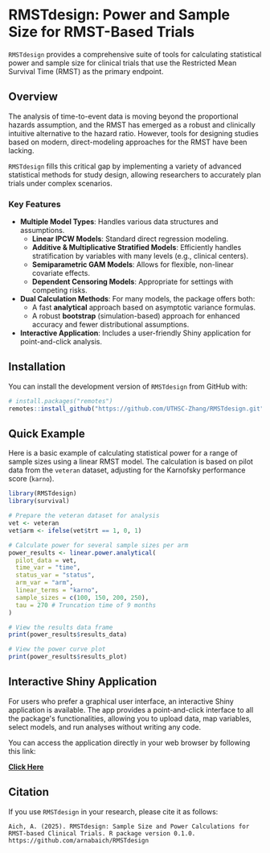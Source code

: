 

# RMSTdesign: Power and Sample Size for RMST-Based Trials

[](https://www.google.com/search?q=https://CRAN.R-project.org/package%3DRMSTdesign)
[](https://www.google.com/search?q=https://github.com/arnabaich/RMSTdesign/actions/workflows/R-CMD-check.yaml)
`RMSTdesign` provides a comprehensive suite of tools for calculating statistical power and sample size for clinical trials that use the Restricted Mean Survival Time (RMST) as the primary endpoint.

## Overview

The analysis of time-to-event data is moving beyond the proportional hazards assumption, and the RMST has emerged as a robust and clinically intuitive alternative to the hazard ratio. However, tools for designing studies based on modern, direct-modeling approaches for the RMST have been lacking.

`RMSTdesign` fills this critical gap by implementing a variety of advanced statistical methods for study design, allowing researchers to accurately plan trials under complex scenarios.

### Key Features

  * **Multiple Model Types**: Handles various data structures and assumptions.
      * **Linear IPCW Models**: Standard direct regression modeling.
      * **Additive & Multiplicative Stratified Models**: Efficiently handles stratification by variables with many levels (e.g., clinical centers).
      * **Semiparametric GAM Models**: Allows for flexible, non-linear covariate effects.
      * **Dependent Censoring Models**: Appropriate for settings with competing risks.
  * **Dual Calculation Methods**: For many models, the package offers both:
      * A fast **analytical** approach based on asymptotic variance formulas.
      * A robust **bootstrap** (simulation-based) approach for enhanced accuracy and fewer distributional assumptions.
  * **Interactive Application**: Includes a user-friendly Shiny application for point-and-click analysis.

## Installation

You can install the development version of `RMSTdesign` from GitHub with:

```r
# install.packages("remotes")
remotes::install_github("https://github.com/UTHSC-Zhang/RMSTdesign.git")
```

## Quick Example

Here is a basic example of calculating statistical power for a range of sample sizes using a linear RMST model. The calculation is based on pilot data from the `veteran` dataset, adjusting for the Karnofsky performance score (`karno`).

```r
library(RMSTdesign)
library(survival)

# Prepare the veteran dataset for analysis
vet <- veteran
vet$arm <- ifelse(vet$trt == 1, 0, 1)

# Calculate power for several sample sizes per arm
power_results <- linear.power.analytical(
  pilot_data = vet,
  time_var = "time",
  status_var = "status",
  arm_var = "arm",
  linear_terms = "karno",
  sample_sizes = c(100, 150, 200, 250),
  tau = 270 # Truncation time of 9 months
)

# View the results data frame
print(power_results$results_data)

# View the power curve plot
print(power_results$results_plot)
```

## Interactive Shiny Application

For users who prefer a graphical user interface, an interactive Shiny application is available. The app provides a point-and-click interface to all the package's functionalities, allowing you to upload data, map variables, select models, and run analyses without writing any code.

You can access the application directly in your web browser by following this link:

[**Click Here**](https://arnab96.shinyapps.io/uthsc-app/)

## Citation

If you use `RMSTdesign` in your research, please cite it as follows:

```
Aich, A. (2025). RMSTdesign: Sample Size and Power Calculations for RMST-based Clinical Trials. R package version 0.1.0. https://github.com/arnabaich/RMSTdesign
```
